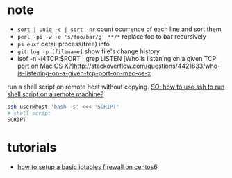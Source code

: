 # note

* `sort | uniq -c | sort -nr` count ocurrence of each line and sort them
* `perl -pi -w -e 's/foo/bar/g' **/*` replace foo to bar recursively
* `ps euxf` detail process(tree) info
* `git log -p [filename]` show file's change history
* lsof -n -i4TCP:$PORT | grep LISTEN [Who is listening on a given TCP port on Mac OS X?]http://stackoverflow.com/questions/4421633/who-is-listening-on-a-given-tcp-port-on-mac-os-x

run a shell script on remote host without copying. [SO: how to use ssh to run shell script on a remote machine?](http://stackoverflow.com/questions/305035/how-to-use-ssh-to-run-shell-script-on-a-remote-machine)

```sh
ssh user@host 'bash -s' <<<-'SCRIPT'
# shell script
SCRIPT
```

# tutorials

* [how to setup a basic iptables firewall on centos6](https://www.digitalocean.com/community/tutorials/how-to-set-up-a-basic-iptables-firewall-on-centos-6)
